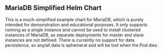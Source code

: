 ## MariaDB Simplified Helm Chart

This is a much-simplified example chart for MariaDB, which is purely intended for demonstration and educational purposes.
It only supports running as a single instance and cannot be used to install clustered instances of MariaDB, as separate deployments for master and slave instances are not defined.
There is currently no support for data persistence, so any/all data is ephemeral and will be lost when the Pod dies.
